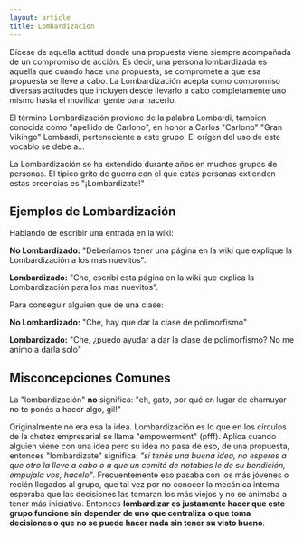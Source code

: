 ```yaml
---
layout: article
title: Lombardizacion
---
```


Dícese de aquella actitud donde una propuesta viene siempre acompañada de un compromiso de acción. Es decir, una persona lombardizada es aquella que cuando hace una propuesta, se compromete a que esa propuesta se lleve a cabo. La Lombardización acepta como compromiso diversas actitudes que incluyen desde llevarlo a cabo completamente uno mismo hasta el movilizar gente para hacerlo.

El término Lombardización proviene de la palabra Lombardi, tambien conocida como "apellido de Carlono", en honor a Carlos "Carlono" "Gran Vikingo" Lombardi, perteneciente a este grupo. El orígen del uso de este vocablo se debe a...

La Lombardización se ha extendido durante años en muchos grupos de personas. El típico grito de guerra con el que estas personas extienden estas creencias es "¡Lombardizate!"

Ejemplos de Lombardización
--------------------------

Hablando de escribir una entrada en la wiki:

**No Lombardizado:** "Deberíamos tener una página en la wiki que explique la Lombardización a los mas nuevitos".

**Lombardizado:** "Che, escribí esta página en la wiki que explica la Lombardización para los mas nuevitos".

Para conseguir alguien que de una clase:

**No Lombardizado:** "Che, hay que dar la clase de polimorfismo"

**Lombardizado:** "Che, ¿puedo ayudar a dar la clase de polimorfismo? No me animo a darla solo"

Misconcepciones Comunes
-----------------------

La "lombardización" **no** significa: "eh, gato, por qué en lugar de chamuyar no te ponés a hacer algo, gil!"

Originalmente no era esa la idea. Lombardización es lo que en los círculos de la chetez empresarial se llama "empowerment" (pfff). Aplica cuando alguien viene con una idea pero su idea no pasa de eso, de una propuesta, entonces "lombardizate" significa: *"si tenés una buena idea, no esperes a que otro la lleve a cabo o a que un comité de notables le de su bendición, empujala vos, hacelo"*. Frecuentemente eso pasaba con los más jóvenes o recién llegados al grupo, que tal vez por no conocer la mecánica interna esperaba que las decisiones las tomaran los más viejos y no se animaba a tener más iniciativa. Entonces **lombardizar es justamente hacer que este grupo funcione sin depender de uno que centraliza o que toma decisiones o que no se puede hacer nada sin tener su visto bueno**.
